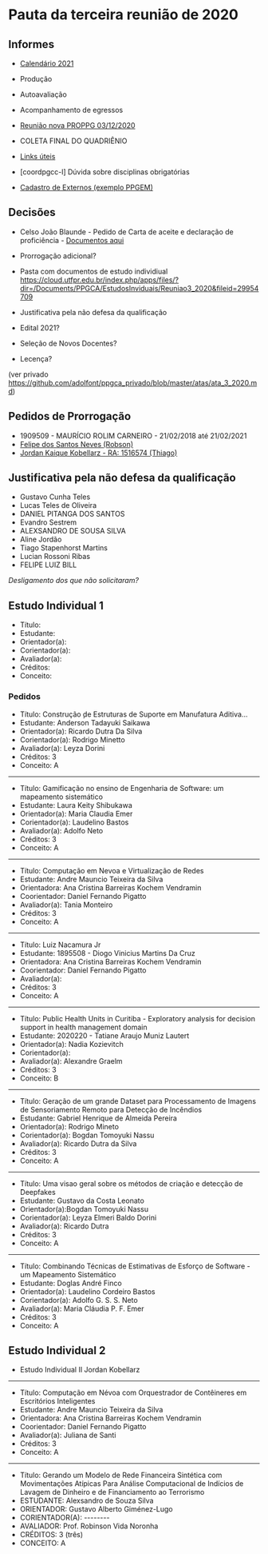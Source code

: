 # Pauta da terceira reunião de 2020

## Informes

- [Calendário 2021](https://portal.utfpr.edu.br/documentos/pesquisa-e-pos-graduacao/proppg/stricto-sensu/calendarios-2021-1)

- Produção

- Autoavaliação

- Acompanhamento de egressos

- [Reunião nova PROPPG 03/12/2020](https://docs.google.com/document/d/1KVkZNsh1JJOx0GNiLnCd_qaAVE9J-uTB12ulmjLejJ4/edit)

- COLETA FINAL DO QUADRIÊNIO

- [Links úteis](https://docs.google.com/document/d/1hbELDbRzsdoPpPYlJJrtcVjI8VKNuCM8yw-hjrwP5QI/edit?usp=sharing)

- \[coordpgcc-l\] Dúvida sobre disciplinas obrigatórias

- [Cadastro de Externos (exemplo PPGEM)](https://docs.google.com/forms/d/e/1FAIpQLScCDKtttik0alW0tFEtjyvqyHjJg2gCVi8KyXvctW3583mLgA/viewform?c=0&w=1)




## Decisões

- Celso João Blaunde - Pedido de Carta de aceite e declaração de proficiência - [Documentos aqui](https://cloud.utfpr.edu.br/index.php/s/rc1HSkdwY0sgNAE)


- Prorrogação adicional?

- Pasta com documentos de estudo individiual https://cloud.utfpr.edu.br/index.php/apps/files/?dir=/Documents/PPGCA/EstudosInviduais/Reuniao3_2020&fileid=29954709

- Justificativa pela não defesa da qualificação

- Edital 2021?

- Seleção de Novos Docentes?

- Lecença?


(ver privado https://github.com/adolfont/ppgca_privado/blob/master/atas/ata_3_2020.md)

## Pedidos de Prorrogação

- 1909509 - MAURÍCIO ROLIM CARNEIRO - 21/02/2018 até 21/02/2021
- [Felipe dos Santos Neves (Robson)](https://cloud.utfpr.edu.br/index.php/s/RXHXt5F0vLWn3IE)
- [Jordan Kaique Kobellarz - RA: 1516574 (Thiago)](https://cloud.utfpr.edu.br/index.php/s/a3QAIpZUBhysUur)

## Justificativa pela não defesa da qualificação

- Gustavo Cunha Teles
- Lucas Teles de Oliveira
- DANIEL PITANGA DOS SANTOS
- Evandro Sestrem
- ALEXSANDRO DE SOUSA SILVA
- Aline Jordão
- Tiago Stapenhorst Martins
- Lucian Rossoni Ribas
- FELIPE LUIZ BILL

*Desligamento dos que não solicitaram?*




## Estudo Individual 1

- Título:
- Estudante:
- Orientador(a):
- Corientador(a):
- Avaliador(a):
- Créditos:
- Conceito:

### Pedidos

- Título:  Construção ̧de Estruturas de Suporte em Manufatura Aditiva...
- Estudante: Anderson Tadayuki Saikawa
- Orientador(a): Ricardo Dutra Da Silva
- Corientador(a): Rodrigo Minetto
- Avaliador(a): Leyza Dorini
- Créditos: 3
- Conceito: A

---

- Título: Gamificação no ensino de Engenharia de Software: um mapeamento sistemático
- Estudante: Laura Keity Shibukawa
- Orientador(a):  Maria Claudia Emer
- Corientador(a): Laudelino Bastos
- Avaliador(a): Adolfo Neto
- Créditos: 3
- Conceito: A

---

- Título: Computação em Nevoa e Virtualização de Redes
- Estudante: Andre Maurıcio Teixeira da Silva
- Orientadora: Ana Cristina Barreiras Kochem Vendramin
- Coorientador: Daniel Fernando Pigatto
- Avaliador(a): Tania Monteiro 
- Créditos: 3 
- Conceito: A

---

- Título: Luiz Nacamura Jr
- Estudante: 1895508 - Diogo Vinicius Martins Da Cruz
- Orientadora: Ana Cristina Barreiras Kochem Vendramin
- Coorientador: Daniel Fernando Pigatto
- Avaliador(a): 
- Créditos: 3 
- Conceito: A

---

- Título: Public Health Units in Curitiba - Exploratory analysis for decision support in health management domain
- Estudante: 2020220 - Tatiane Araujo Muniz Lautert
- Orientador(a): Nadia Kozievitch
- Corientador(a): 
- Avaliador(a): Alexandre Graelm
- Créditos: 3
- Conceito: B

---

- Título: Geração de um grande Dataset para Processamento de Imagens de Sensoriamento Remoto para Detecção de Incêndios
- Estudante: Gabriel Henrique de Almeida Pereira
- Orientador(a): Rodrigo Mineto
- Corientador(a): Bogdan Tomoyuki Nassu
- Avaliador(a): Ricardo Dutra da Silva
- Créditos: 3
- Conceito: A

---

- Título: Uma visao geral sobre os métodos de criação e detecção de  ̃Deepfakes
- Estudante: Gustavo da Costa Leonato
- Orientador(a):Bogdan Tomoyuki Nassu
- Corientador(a): Leyza Elmeri Baldo Dorini
- Avaliador(a): Ricardo Dutra
- Créditos: 3
- Conceito: A

---

- Título: Combinando Técnicas de Estimativas de Esforço de Software - um Mapeamento Sistemático
- Estudante: Doglas André Finco
- Orientador(a): Laudelino Cordeiro Bastos
- Corientador(a): Adolfo G. S. S. Neto
- Avaliador(a): Maria Cláudia P. F. Emer
- Créditos: 3
- Conceito: A

## Estudo Individual 2

- Estudo Individual II Jordan Kobellarz

---

- Título: Computação em Névoa com Orquestrador de Contêineres em Escritórios Inteligentes
- Estudante: Andre Maurıcio Teixeira da Silva
- Orientadora: Ana Cristina Barreiras Kochem Vendramin
- Coorientador: Daniel Fernando Pigatto
- Avaliador(a): Juliana de Santi
- Créditos: 3 
- Conceito: A

---

- Título: Gerando um Modelo de Rede Financeira Sintética com Movimentações
Atípicas Para Análise Computacional de Indícios de Lavagem de Dinheiro e
de Financiamento ao Terrorismo 
- ESTUDANTE: Alexsandro de Souza Silva
- ORIENTADOR: Gustavo Alberto Giménez-Lugo
- CORIENTADOR(A): --------
- AVALIADOR: Prof. Robinson Vida Noronha
- CRÉDITOS: 3 (três)
- CONCEITO: A
 

